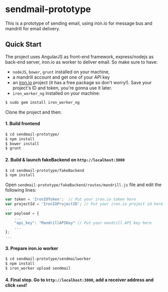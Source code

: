 sendmail-prototype
==================

This is a prototype of sending email, using iron.io for message bus and mandrill for email delivery.

## Quick Start

The project uses AngularJS as front-end framework, express/nodejs as back-end server, iron.io as worker to deliver email. So make sure to have: 

- `nodeJS`, `bower`, `grunt` installed on your machine, 
- a mandrill account and get one of your API key
- an [iron.io](http://www.iron.io/) project (it has a free package so don't worry!). Save your project's ID and token, you're gonna use it later.
- `iron_worker_ng` installed on your machine:

```sh
$ sudo gem install iron_worker_ng
```

Clone the project and then:

#### 1. Build frontend

```sh
$ cd sendmail-prototype/
$ npm install
$ bower install
$ grunt
```

#### 2. Build & launch fakeBackend on `http://localhost:3000`

```sh
$ cd sendmail-prototype/fakeBackend
$ npm install
```
Open `sendmail-prototype/fakeBackend/routes/mandrill.js` file and edit the following lines:

```js
var token = 'IronIOToken';  // Put your iron.io token here
var projectId = 'IronIOProjectID'; // Put your iron.io project id here
...
var payload = {
	...
	"api_key": "MandrillAPIKey" // Put your mandrill API key here
	...
};
...
```


#### 3. Prepare iron.io worker

```sh
$ cd sendmail-prototype/sendmailworker
$ npm install
$ iron_worker upload sendmail
```

#### 4. Final step. Go to `http://localhost:3000`, add a receiver address and click `send`!


